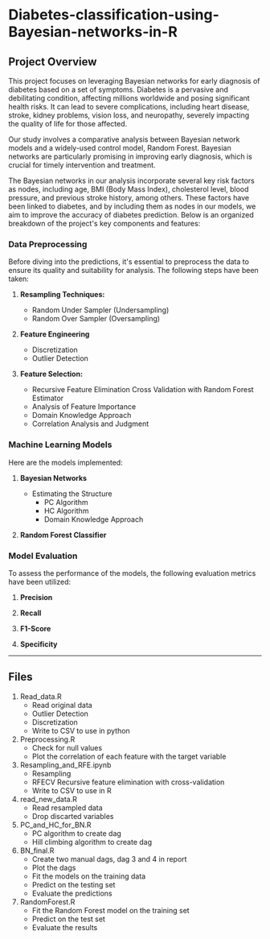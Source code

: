 # Diabetes-classification-using-Bayesian-networks-in-R

## Project Overview

This project focuses on leveraging Bayesian networks for early diagnosis of diabetes based on a set of symptoms. Diabetes is a pervasive and debilitating condition, affecting millions worldwide and posing significant health risks. It can lead to severe complications, including heart disease, stroke, kidney problems, vision loss, and neuropathy, severely impacting the quality of life for those affected.

Our study involves a comparative analysis between Bayesian network models and a widely-used control model, Random Forest. Bayesian networks are particularly promising in improving early diagnosis, which is crucial for timely intervention and treatment.

The Bayesian networks in our analysis incorporate several key risk factors as nodes, including age, BMI (Body Mass Index), cholesterol level, blood pressure, and previous stroke history, among others. These factors have been linked to diabetes, and by including them as nodes in our models, we aim to improve the accuracy of diabetes prediction. Below is an organized breakdown of the project's key components and features:

### Data Preprocessing

Before diving into the predictions, it's essential to preprocess the data to ensure its quality and suitability for analysis. The following steps have been taken:

1. **Resampling Techniques:** 
   - Random Under Sampler (Undersampling)
   - Random Over Sampler (Oversampling)

2. **Feature Engineering**
   - Discretization
   - Outlier Detection

3. **Feature Selection:** 
   - Recursive Feature Elimination Cross Validation with Random Forest Estimator 
   - Analysis of Feature Importance	
   - Domain Knowledge Approach
   - Correlation Analysis and Judgment

### Machine Learning Models

Here are the models implemented:

1. **Bayesian Networks**
   - Estimating the Structure	
      - PC Algorithm
      - HC Algorithm
      - Domain Knowledge Approach  

2. **Random Forest Classifier**

### Model Evaluation

To assess the performance of the models, the following evaluation metrics have been utilized:

1. **Precision**

2. **Recall**

3. **F1-Score**

4. **Specificity**

<hr></hr>

## Files

1. Read_data.R
   - Read original data
   - Outlier Detection
   - Discretization
   - Write to CSV to use in python
2. Preprocessing.R
   - Check for null values
   - Plot the correlation of each feature with the target variable
3. Resampling_and_RFE.ipynb
   - Resampling
   - RFECV Recursive feature elimination with cross-validation
   - Write to CSV to use in R
4. read_new_data.R
   - Read resampled data 
   - Drop discarted variables
5. PC_and_HC_for_BN.R
   - PC algorithm to create dag
   - Hill climbing algorithm to create dag 
6. BN_final.R
   - Create two manual dags, dag 3 and 4 in report 
   - Plot the dags
   - Fit the models on the training data
   - Predict on the testing set
   - Evaluate the predictions
7. RandomForest.R
   - Fit the Random Forest model on the training set
   - Predict on the test set 
   - Evaluate the results

